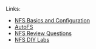 Links:
- [NFS Basics and Configuration](NFS%20Basics%20and%20Configuration.md)
- [AutoFS](RHCSA%20Notes/AutoFS.md)
- [NFS Review Questions](NFS%20Review%20Questions.md)
- [NFS DIY Labs](NFS%20DIY%20Labs.md)